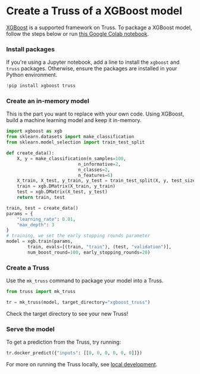 # Create a Truss of a XGBoost model

[XGBoost](https://xgboost.readthedocs.io/en/stable/) is a supported framework on Truss. To package a XGBoost model, follow the steps below or run [this Google Colab notebook](https://colab.research.google.com/github/basetenlabs/truss/blob/main/docs/notebooks/xgboost_example.ipynb).

### Install packages

If you're using a Jupyter notebook, add a line to install the `xgboost` and `truss` packages. Otherwise, ensure the packages are installed in your Python environment.

```python
!pip install xgboost truss
```

### Create an in-memory model

This is the part you want to replace with your own code. Using XGBoost, build a machine learning model and keep it in-memory.

```python
import xgboost as xgb
from sklearn.datasets import make_classification
from sklearn.model_selection import train_test_split

def create_data():
    X, y = make_classification(n_samples=100,
                           n_informative=2,
                           n_classes=2,
                           n_features=6)
    X_train, X_test, y_train, y_test = train_test_split(X, y, test_size=0.25)
    train = xgb.DMatrix(X_train, y_train)
    test = xgb.DMatrix(X_test, y_test)
    return train, test

train, test = create_data()
params = {
    "learning_rate": 0.01,
    "max_depth": 3
}
# training, we set the early stopping rounds parameter
model = xgb.train(params,
        train, evals=[(train, "train"), (test, "validation")],
        num_boost_round=100, early_stopping_rounds=20)
```

### Create a Truss

Use the `mk_truss` command to package your model into a Truss.

```python
from truss import mk_truss

tr = mk_truss(model, target_directory="xgboost_truss")
```

Check the target directory to see your new Truss!

### Serve the model

To get a prediction from the Truss, try running:

```python
tr.docker_predict({"inputs": [[0, 0, 0, 0, 0, 0]]})
```

For more on running the Truss locally, see [local development](../develop/localhost.md).
